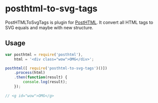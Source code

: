 # posthtml-to-svg-tags

PostHTMLToSvgTags is plugin for [PostHTML](https://github.com/posthtml/posthtml). It convert all HTML tags to SVG equals and maybe with new structure.

## Usage

``` javascript
var posthtml = require('posthtml'),
	html = '<div class="wow">OMG</div>';    

posthtml([ require('posthtml-to-svg-tags')()])
    .process(html)
    .then(function(result) {
        console.log(result);
    });
    
// <g id="wow">OMG</g>    
```



